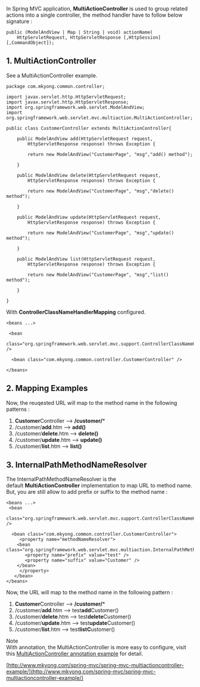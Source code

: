 In Spring MVC application, **MultiActionController** is used to group related actions into a single controller, the method handler have to follow below signature :

    public (ModelAndView | Map | String | void) actionName(
    	HttpServletRequest, HttpServletResponse [,HttpSession] [,CommandObject]);

## 1\. MultiActionController

See a MultiActionController example.

    package com.mkyong.common.controller;

    import javax.servlet.http.HttpServletRequest;
    import javax.servlet.http.HttpServletResponse;
    import org.springframework.web.servlet.ModelAndView;
    import org.springframework.web.servlet.mvc.multiaction.MultiActionController;

    public class CustomerController extends MultiActionController{

    	public ModelAndView add(HttpServletRequest request,
    		HttpServletResponse response) throws Exception {

    		return new ModelAndView("CustomerPage", "msg","add() method");

    	}

    	public ModelAndView delete(HttpServletRequest request,
    		HttpServletResponse response) throws Exception {

    		return new ModelAndView("CustomerPage", "msg","delete() method");

    	}

    	public ModelAndView update(HttpServletRequest request,
    		HttpServletResponse response) throws Exception {

    		return new ModelAndView("CustomerPage", "msg","update() method");

    	}

    	public ModelAndView list(HttpServletRequest request,
    		HttpServletResponse response) throws Exception {

    		return new ModelAndView("CustomerPage", "msg","list() method");

    	}

    }

With **ControllerClassNameHandlerMapping** configured.

    <beans ...>

     <bean
      class="org.springframework.web.servlet.mvc.support.ControllerClassNameHandlerMapping" />

      <bean class="com.mkyong.common.controller.CustomerController" />

    </beans>

## 2\. Mapping Examples

Now, the reuqested URL will map to the method name in the following patterns :

1.  **Customer**Controller –> **/customer/***
2.  /customer/**add**.htm –> **add()**
3.  /customer/**delete**.htm –> **delete()**
4.  /customer/**update**.htm –> **update()**
5.  /customer/**list**.htm –> **list()**

## 3\. InternalPathMethodNameResolver

The InternalPathMethodNameResolver is the default **MultiActionController** implementation to map URL to method name. But, you are still allow to add prefix or suffix to the method name :

    <beans ...>
     <bean
      class="org.springframework.web.servlet.mvc.support.ControllerClassNameHandlerMapping" />

      <bean class="com.mkyong.common.controller.CustomerController">
         <property name="methodNameResolver">
    	<bean class="org.springframework.web.servlet.mvc.multiaction.InternalPathMethodNameResolver">
    	   <property name="prefix" value="test" />
    	   <property name="suffix" value="Customer" />
    	</bean>
         </property>
       </bean>
    </beans>

Now, the URL will map to the method name in the following pattern :

1.  **Customer**Controller –> **/customer/***
2.  /customer/**add**.htm –> test**add**Customer()
3.  /customer/**delete**.htm –> test**delete**Customer()
4.  /customer/**update**.htm –> test**update**Customer()
5.  /customer/**list**.htm –> test**listC**ustomer()

Note  
With annotation, the MultiActionController is more easy to configure, visit this [MultiActionController annotation example](http://www.mkyong.com/spring-mvc/spring-mvc-multiactioncontroller-annotation-example/) for detail.

[http://www.mkyong.com/spring-mvc/spring-mvc-multiactioncontroller-example/](http://www.mkyong.com/spring-mvc/spring-mvc-multiactioncontroller-example/)
